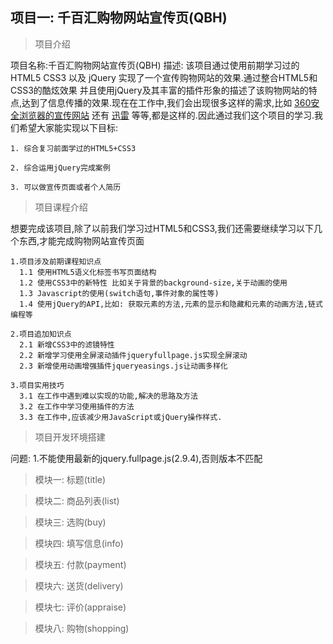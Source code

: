 ## 项目一: 千百汇购物网站宣传页(QBH)

> 项目介绍
  
  项目名称:千百汇购物网站宣传页(QBH)
  描述: 该项目通过使用前期学习过的HTML5 CSS3 以及 jQuery 实现了一个宣传购物网站的效果.通过整合HTML5和CSS3的酷炫效果
        并且使用jQuery及其丰富的插件形象的描述了该购物网站的特点,达到了信息传播的效果.现在在工作中,我们会出现很多这样的需求,比如 [360安全浏览器的宣传网站](http://se.360.cn/)  还有 [迅雷](http://www.xunlei.com/) 等等,都是这样的.因此通过我们这个项目的学习.我们希望大家能实现以下目标:
        
    1. 综合复习前面学过的HTML5+CSS3

    2. 综合运用jQuery完成案例

    3. 可以做宣传页面或者个人简历

> 项目课程介绍

  想要完成该项目,除了以前我们学习过HTML5和CSS3,我们还需要继续学习以下几个东西,才能完成购物网站宣传页面

    1.项目涉及前期课程知识点
      1.1 使用HTML5语义化标签书写页面结构
      1.2 使用CSS3中的新特性 比如关于背景的background-size,关于动画的使用
      1.3 Javascript的使用(switch语句,事件对象的属性等)
      1.4 使用jQuery的API,比如: 获取元素的方法,元素的显示和隐藏和元素的动画方法,链式编程等

    2.项目追加知识点
      2.1 新增CSS3中的滤镜特性
      2.2 新增学习使用全屏滚动插件jqueryfullpage.js实现全屏滚动
      2.3 新增使用动画增强插件jqueryeasings.js让动画多样化

    3.项目实用技巧
      3.1 在工作中遇到难以实现的功能,解决的思路及方法
      3.2 在工作中学习使用插件的方法
      3.3 在工作中,应该减少用JavaScript或jQuery操作样式.

> 项目开发环境搭建

  问题:
    1.不能使用最新的jquery.fullpage.js(2.9.4),否则版本不匹配
> 模块一: 标题(title) 

> 模块二: 商品列表(list)

> 模块三: 选购(buy) 

> 模块四: 填写信息(info)

> 模块五: 付款(payment) 

> 模块六: 送货(delivery) 

> 模块七: 评价(appraise) 

> 模块八: 购物(shopping)

